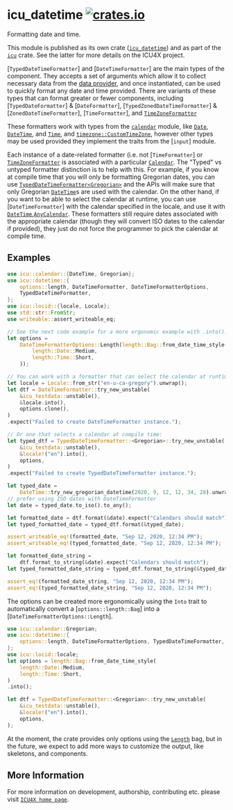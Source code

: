 # icu_datetime [![crates.io](https://img.shields.io/crates/v/icu_datetime)](https://crates.io/crates/icu_datetime)

Formatting date and time.

This module is published as its own crate ([`icu_datetime`](https://docs.rs/icu_datetime/latest/icu_datetime/))
and as part of the [`icu`](https://docs.rs/icu/latest/icu/) crate. See the latter for more details on the ICU4X project.

[`TypedDateTimeFormatter`] and [`DateTimeFormatter`] are the main types of the component. They accepts a set of arguments which
allow it to collect necessary data from the [data provider], and once instantiated, can be
used to quickly format any date and time provided. There are variants of these types that can format greater or fewer components,
including [`TypedDateFormatter`] & [`DateFormatter`], [`TypedZonedDateTimeFormatter`] & [`ZonedDateTimeFormatter`], [`TimeFormatter`],
and [`TimeZoneFormatter`]

These formatters work with types from the [`calendar`] module, like [`Date`], [`DateTime`], and [`Time`],
and [`timezone::CustomTimeZone`], however other types may be used provided they implement the traits from the [`input`] module.

Each instance of a date-related formatter (i.e. not [`TimeFormatter`] or [`TimeZoneFormatter`]
is associated with a particular [`Calendar`].
The "Typed" vs untyped formatter distinction is to help with this. For example, if you know at compile time that you
will only be formatting Gregorian dates, you can use [`TypedDateTimeFormatter<Gregorian>`](TypedDateTimeFormatter) and the
APIs will make sure that only Gregorian [`DateTime`]s are used with the calendar. On the other hand, if you want to be able to select
the calendar at runtime, you can use [`DateTimeFormatter`] with the calendar specified in the locale, and use it with
[`DateTime`],[`AnyCalendar`]. These formatters still require dates associated
with the appropriate calendar (though they will convert ISO dates to the calendar if provided), they just do not force the
programmer to pick the calendar at compile time.


## Examples

```rust
use icu::calendar::{DateTime, Gregorian};
use icu::datetime::{
    options::length, DateTimeFormatter, DateTimeFormatterOptions,
    TypedDateTimeFormatter,
};
use icu::locid::{locale, Locale};
use std::str::FromStr;
use writeable::assert_writeable_eq;

// See the next code example for a more ergonomic example with .into().
let options =
    DateTimeFormatterOptions::Length(length::Bag::from_date_time_style(
        length::Date::Medium,
        length::Time::Short,
    ));

// You can work with a formatter that can select the calendar at runtime:
let locale = Locale::from_str("en-u-ca-gregory").unwrap();
let dtf = DateTimeFormatter::try_new_unstable(
    &icu_testdata::unstable(),
    &locale.into(),
    options.clone(),
)
.expect("Failed to create DateTimeFormatter instance.");

// Or one that selects a calendar at compile time:
let typed_dtf = TypedDateTimeFormatter::<Gregorian>::try_new_unstable(
    &icu_testdata::unstable(),
    &locale!("en").into(),
    options,
)
.expect("Failed to create TypedDateTimeFormatter instance.");

let typed_date =
    DateTime::try_new_gregorian_datetime(2020, 9, 12, 12, 34, 28).unwrap();
// prefer using ISO dates with DateTimeFormatter
let date = typed_date.to_iso().to_any();

let formatted_date = dtf.format(&date).expect("Calendars should match");
let typed_formatted_date = typed_dtf.format(&typed_date);

assert_writeable_eq!(formatted_date, "Sep 12, 2020, 12:34 PM");
assert_writeable_eq!(typed_formatted_date, "Sep 12, 2020, 12:34 PM");

let formatted_date_string =
    dtf.format_to_string(&date).expect("Calendars should match");
let typed_formatted_date_string = typed_dtf.format_to_string(&typed_date);

assert_eq!(formatted_date_string, "Sep 12, 2020, 12:34 PM");
assert_eq!(typed_formatted_date_string, "Sep 12, 2020, 12:34 PM");
```

The options can be created more ergonomically using the `Into` trait to automatically
convert a [`options::length::Bag`] into a [`DateTimeFormatterOptions::Length`].

```rust
use icu::calendar::Gregorian;
use icu::datetime::{
    options::length, DateTimeFormatterOptions, TypedDateTimeFormatter,
};
use icu::locid::locale;
let options = length::Bag::from_date_time_style(
    length::Date::Medium,
    length::Time::Short,
)
.into();

let dtf = TypedDateTimeFormatter::<Gregorian>::try_new_unstable(
    &icu_testdata::unstable(),
    &locale!("en").into(),
    options,
);
```

At the moment, the crate provides only options using the [`Length`] bag, but in the future,
we expect to add more ways to customize the output, like skeletons, and components.

[data provider]: icu_provider
[`ICU4X`]: ../icu/index.html
[`Length`]: options::length
[`DateTime`]: calendar::{DateTime}
[`Date`]: calendar::{Date}
[`Time`]: calendar::types::{Time}
[`Calendar`]: calendar::{Calendar}
[`AnyCalendar`]: calendar::any_calendar::{AnyCalendar}
[`timezone::CustomTimeZone`]: icu::timezone::{CustomTimeZone}
[`TimeZoneFormatter`]: time_zone::TimeZoneFormatter

## More Information

For more information on development, authorship, contributing etc. please visit [`ICU4X home page`](https://github.com/unicode-org/icu4x).

